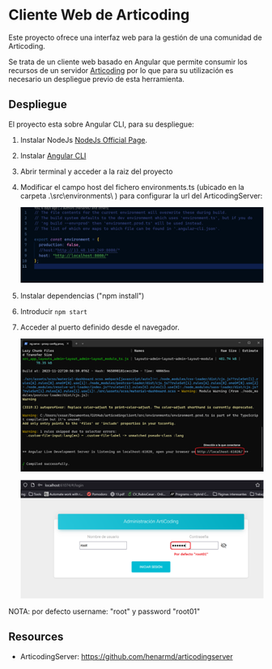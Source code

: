 
# Cliente Web de Articoding

 Este proyecto ofrece una interfaz web para la gestión de una comunidad de Articoding.
 
 Se trata de un cliente web basado en Angular que permite consumir los recursos de un servidor [Articoding](https://github.com/henarmd/articodingserver) por lo que para su utilización es necesario un despliegue previo de esta herramienta.


## Despliegue

El proyecto esta sobre Angular CLI, para su despliegue:

1. Instalar NodeJs [NodeJs Official Page](https://nodejs.org/en).

2. Instalar [Angular CLI](https://github.com/angular/angular-cli)

3. Abrir terminal y acceder a la raiz del proyecto

5. Modificar el campo host del fichero environments.ts (ubicado en la carpeta .\src\environments\ ) para configurar la url del ArticodingServer:
     <p align="center">
    <img src="https://github.com/CesarCRP97/articodingclient/blob/master/imagesReadme/ImagenCliente1.png">
    </p>

6. Instalar dependencias ("npm install")

7. Introducir ```npm start```

8. Acceder al puerto definido desde el navegador.
    <p align="center">
    <img src="https://github.com/CesarCRP97/articodingclient/blob/master/imagesReadme/ImagenCliente2.png">
    </p>

    <p align="center">
    <img src="https://github.com/CesarCRP97/articodingclient/blob/master/imagesReadme/ImagenCliente3.png">
    </p>

NOTA: por defecto username: "root" y password "root01"


## Resources

- ArticodingServer: <https://github.com/henarmd/articodingserver>